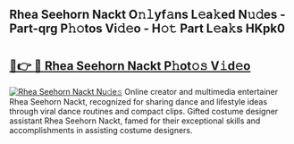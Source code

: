 ## Rhea Seehorn Nackt O𝚗𝚕yf𝚊ns L𝚎a𝚔ed N𝚞𝚍es - Part-qrg P𝚑𝚘tos Vi𝚍𝚎o - H𝚘𝚝 Part L𝚎a𝚔s HKpk0

# <h2><a href="http://kfe45v.oniu.top/?m=Rhea+Seehorn+Nackt">🔗👉 🔴 Rhea Seehorn Nackt P𝚑ot𝚘𝚜 V𝚒d𝚎o</a></h2>

[![Rhea Seehorn Nackt Nu𝚍e𝚜](https://i.imgur.com/0qMVB7G.gif)](http://kfe45v.oniu.top/?m=Rhea+Seehorn+Nackt)
Online creator and multimedia entertainer Rhea Seehorn Nackt, recognized for sharing dance and lifestyle ideas through viral dance routines and compact clips. Gifted costume designer assistant Rhea Seehorn Nackt, famed for their exceptional skills and accomplishments in assisting costume designers.  
